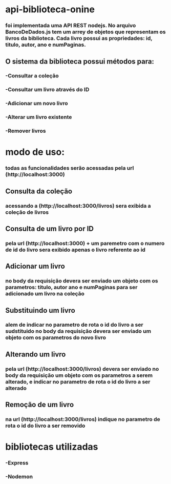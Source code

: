 # api-biblioteca-onine

### foi implementada uma API REST nodejs. No arquivo BancoDeDados.js tem um arrey de objetos que representam os livros da biblioteca. Cada livro possui as propriedades: id, titulo, autor, ano e numPaginas.

## O sistema da biblioteca possui métodos para:

### -Consultar a coleção

### -Consultar um livro através do ID

### -Adicionar um novo livro

### -Alterar um livro existente

### -Remover livros

# modo de uso:

### todas as funcionalidades serão acessadas pela url (http://localhost:3000)


## Consulta da coleção

### acessando a (http://localhost:3000/livros) sera exibida a coleção de livros

## Consulta de um livro por ID

### pela url (http://localhost:3000) + um paremetro com o numero de id do livro sera exibido apenas o livro referente ao id

## Adicionar um livro

### no body da requisição devera ser enviado um objeto com os parametros: titulo, autor ano e numPaginas para ser adicionado um livro na coleção

## Substituindo um livro

### alem de indicar no parametro de rota o id do livro a ser sudstituido no body da requisição devera ser enviado um objeto com os parametros do novo livro

## Alterando um livro

### pela url (http://localhost:3000/livros) devera ser enviado no body da requisição um objeto com os parametros a serem alterado, e indicar no parametro de rota o id do livro a ser alterado

## Remoção de um livro

### na url (http://localhost:3000/livros) indique no parametro de rota o id do livro a ser removido


# bibliotecas utilizadas

### -Express
### -Nodemon



